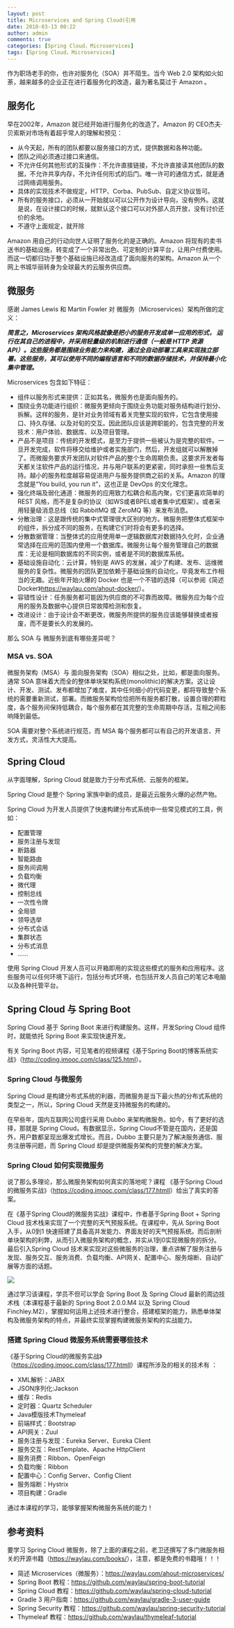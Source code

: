```yaml
---
layout: post
title: Microservices and Spring Cloud(引用
date: 2018-03-13 00:22
author: admin
comments: true
categories: [Spring Cloud，Microservices]
tags: [Spring Cloud，Microservices]
---
```


作为职场老手的你，也许对服务化（SOA）并不陌生。当今 Web 2.0 架构如火如荼，越来越多的企业正在进行着服务化的改造，最为著名莫过于 Amazon 。

<!-- more -->
 

## 服务化

早在2002年，Amazon 就已经开始进行服务化的改造了。Amazon 的 CEO杰夫·贝索斯对市场有着超乎常人的理解和预见：


* 从今天起，所有的团队都要以服务接口的方式，提供数据和各种功能。
* 团队之间必须通过接口来通信。
* 不允许任何其他形式的互操作：不允许直接链接，不允许直接读其他团队的数据，不允许共享内存，不允许任何形式的后门。唯一许可的通信方式，就是通过网络调用服务。
* 具体的实现技术不做规定，HTTP、Corba、PubSub、自定义协议皆可。
* 所有的服务接口，必须从一开始就以可以公开作为设计导向，没有例外。这就是说，在设计接口的时候，就默认这个接口可以对外部人员开放，没有讨价还价的余地。
* 不遵守上面规定，就开除

Amazon  用自己的行动向世人证明了服务化的是正确的。Amazon  将现有的卖书送书的基础设施，转变成了一个非常出色、可定制的计算平台，让用户付费使用。而这一切都归功于整个基础设施已经改造成了面向服务的架构。Amazon  从一个网上书城华丽转身为全球最大的云服务供应商。

## 微服务

感谢 James Lewis 和 Martin Fowler 对 微服务（Microservices）架构所做的定义：

***简言之，Microservices 架构风格就像是把小的服务开发成单一应用的形式， 运行在其自己的进程中，并采用轻量级的机制进行通信（一般是 HTTP 资源 API）。这些服务都是围绕业务能力来构建，通过全自动部署工具来实现独立部署。这些服务，其可以使用不同的编程语言和不同的数据存储技术，并保持最小化集中管理。***

Microservices 包含如下特征：

* 组件以服务形式来提供：正如其名，微服务也是面向服务的。
* 围绕业务功能进行组织：微服务更倾向于围绕业务功能对服务结构进行划分、拆解。这样的服务，是针对业务领域有着关完整实现的软件，它包含使用接口、持久存储、以及对旬的交互。因此团队应该是跨职能的，包含完整的开发技术：用户体验、数据库、以及项目管理。
* 产品不是项目：传统的开发模式，是至力于提供一些被认为是完整的软件。一旦开发完成，软件将移交给维护或者实施部门，然后，开发组就可以解散掉了。而微服务要求开发团队对软件产品的整个生命周期负责。这要求开发者每天都关注软件产品的运行情况，并与用户联系的更紧密，同时承担一些售后支持。越小的服务粒度越容易促进用户与服务提供商之前的关系。Amazon 的理念就是“You build, you run it”，这也正是 DevOps 的文化理念。
* 强化终端及弱化通道：微服务的应用致力松耦合和高内聚，它们更喜欢简单的REST 风格，而不是复杂的协议（如WS或者BPEL或者集中式框架）。或者采用轻量级消息总线（如 RabbitMQ 或 ZeroMQ 等）来发布消息。
* 分散治理：这是跟传统的集中式管理很大区别的地方。微服务把整体式框架中的组件，拆分成不同的服务，在构建它们时将会有更多的选择。
* 分散数据管理：当整体式的应用使用单一逻辑数据库对数据持久化时，企业通常选择在应用的范围内使用一个数据库。微服务让每个服务管理自己的数据库：无论是相同数据库的不同实例，或者是不同的数据库系统。
* 基础设施自动化：云计算，特别是 AWS 的发展，减少了构建、发布、运维微服务的复杂性。微服务的团队更加依赖于基础设施的自动化，毕竟发布工作相当的无趣。近些年开始火爆的 Docker 也是一个不错的选择（可以参阅《简述 Docker》<https://waylau.com/ahout-docker/>）。
* 容错性设计：任务服务都可能因为供应商的不可靠而故障。微服务应为每个应用的服务及数据中心提供日常故障检测和恢复。
* 改进设计：由于设计会不断更改，微服务所提供的服务应该能够替换或者报废，而不是要长久的发展的。



那么 SOA 与 微服务到底有哪些差异呢？

### MSA vs. SOA

微服务架构（MSA）与 面向服务架构（SOA）相似之处，比如，都是面向服务。通常 SOA 意味着大而全的整体单块架构系统(monolithic)的解决方案。这让设计、开发、测试、发布都增加了难度，其中任何细小的代码变更，都将导致整个系统的需要重新测试，部署。而微服务架构恰恰把所有服务都打散，设置合理的颗粒度，各个服务间保持低耦合，每个服务都在其完整的生命周期中存活，互相之间影响降到最低。

SOA 需要对整个系统进行规范，而 MSA 每个服务都可以有自己的开发语言、开发方式，灵活性大大提高。

## Spring Cloud 

从字面理解，Spring Cloud 就是致力于分布式系统、云服务的框架。

Spring Cloud 是整个 Spring 家族中新的成员，是最近云服务火爆的必然产物。

Spring Cloud 为开发人员提供了快速构建分布式系统中一些常见模式的工具，例如：

* 配置管理
* 服务注册与发现
* 断路器
* 智能路由
* 服务间调用
* 负载均衡
* 微代理
* 控制总线
* 一次性令牌
* 全局锁
* 领导选举
* 分布式会话
* 集群状态
* 分布式消息
* ......

使用 Spring Cloud 开发人员可以开箱即用的实现这些模式的服务和应用程序。这些服务可以任何环境下运行，包括分布式环境，也包括开发人员自己的笔记本电脑以及各种托管平台。

## Spring Cloud 与 Spring Boot

Spring Cloud 基于 Spring Boot 来进行构建服务。这样，开发Spring Cloud 组件时，就能依托 Spring Boot 来实现快速开发。

有关 Spring Boot 内容，可见笔者的视频课程《基于Spring Boot的博客系统实战》（<http://coding.imooc.com/class/125.html>）。

### Spring Cloud 与微服务

Spring Cloud 是构建分布式系统的利器，而微服务是当下最火热的分布式系统的类型之一，所以，Spring Cloud 天然是支持微服务的构建的。

在早些年，国内互联网公司盛行采用 Dubbo 来架构微服务。如今，有了更好的选择，那就是 Spring Cloud。有数据显示，Spring Cloud不管是在国内，还是国外，用户数都呈现出爆发式增长。而且，Dubbo 主要只是为了解决服务通信、服务注册等问题，而 Spring Cloud 却是提供微服务架构的完整的解决方案。


### Spring Cloud 如何实现微服务

说了那么多理论，那么微服务架构如何真实的落地呢？课程
《基于Spring Cloud的微服务实战》（<https://coding.imooc.com/class/177.htmll>）给出了真实的答案。

在《基于Spring Cloud的微服务实战》课程中，作者基于Spring Boot + Spring Cloud 技术栈来实现了一个完整的天气预报系统。在课程中，先从 Spring Boot 入手，从0到1 快速搭建了具备高并发能力、界面友好的天气预报系统。而后剖析单块架构的利弊，从而引入微服务架构的概念，并实从1到0实现微服务的拆分。最后引入Spring Cloud 技术来实现对这些微服务的治理，重点讲解了服务注册与发现、服务交互、服务消费、负载均衡、API网关、配置中心、服务熔断、自动扩展等方面的话题。

![](https://waylau.com/images/post/20180122-spring-cloud-001.png)

通过学习该课程，学员不但可以学会 Spring Boot 及 Spring Cloud 最新的周边技术栈（本课程基于最新的 Spring Boot 2.0.0.M4 以及 Spring Cloud Finchley.M2），掌握如何运用上述技术进行整合，搭建框架的能力，熟悉单体架构及微服务架构的特点，并最终实现掌握构建微服务架构的实战能力。

### 搭建 Spring Cloud 微服务系统需要哪些技术

《基于Spring Cloud的微服务实战》（<https://coding.imooc.com/class/177.htmll>）课程所涉及的相关的技术有 ：

* XML解析：JABX
* JSON序列化:Jackson
* 缓存：Redis
* 定时器：Quartz Scheduler 
* Java模版技术Thymeleaf 
* 前端样式：Bootstrap
* API网关：Zuul
* 服务注册与发现：Eureka Server、Eureka Client
* 服务交互：RestTemplate、Apache HttpClient
* 服务消费：Ribbon、OpenFeign
* 负载均衡：Ribbon
* 配置中心：Config Server、Config Client
* 服务熔断：Hystrix
* 项目构建：Gradle

通过本课程的学习，能够掌握架构微服务系统的能力！

## 参考资料

要学习 Spring Cloud 微服务，除了上面的课程之前，老卫还撰写了多门微服务相关的开源书籍（<https://waylau.com/books/>），注意，都是免费的书籍哦！！！

* 简述 Microservices（微服务）：<https://waylau.com/ahout-microservices/>
* Spring Boot 教程：<https://github.com/waylau/spring-boot-tutorial>
* Spring Cloud 教程：<https://github.com/waylau/spring-cloud-tutorial>
* Gradle 3 用户指南：<https://github.com/waylau/gradle-3-user-guide>
* Spring Security 教程：<https://github.com/waylau/spring-security-tutorial>
* Thymeleaf 教程：<https://github.com/waylau/thymeleaf-tutorial>